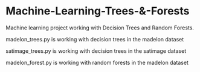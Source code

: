 # Machine-Learning-Trees-&-Forests
Machine learning project working with Decision Trees and Random Forests.


madelon_trees.py is working with decision trees in the madelon dataset

satimage_trees.py is working with decision trees in the satimage dataset

madelon_forest.py is working with random forests in the madelon dataset
